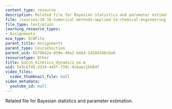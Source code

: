 ```yaml
---
content_type: resource
description: Related file for Bayesian statistics and parameter estimation.
file: /courses/10-34-numerical-methods-applied-to-chemical-engineering-fall-2005/5d3cb7452334445f739c4cbaec1bb8df_batch_kinetics_dynamics_ex.m
file_type: text/plain
learning_resource_types:
- Assignments
ocw_type: OCWFile
parent_title: Assignments
parent_type: CourseSection
parent_uid: 6579ba2a-d59e-49a2-b4b4-14584348cba6
resourcetype: Other
title: batch_kinetics_dynamics_ex.m
uid: 5d3cb745-2334-445f-739c-4cbaec1bb8df
video_files:
  video_thumbnail_file: null
video_metadata:
  youtube_id: null
---
```

Related file for Bayesian statistics and parameter estimation.

